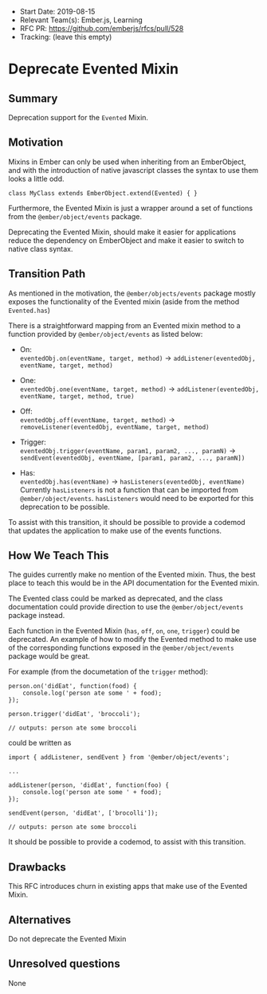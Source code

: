 - Start Date: 2019-08-15
- Relevant Team(s): Ember.js, Learning
- RFC PR: https://github.com/emberjs/rfcs/pull/528
- Tracking: (leave this empty)

# Deprecate Evented Mixin

## Summary

Deprecation support for the `Evented` Mixin.

## Motivation

Mixins in Ember can only be used when inheriting from an EmberObject, and with the introduction of native javascript classes the syntax to use them looks a little odd.

```
class MyClass extends EmberObject.extend(Evented) { }
```

Furthermore, the Evented Mixin is just a wrapper around a set of functions from the `@ember/object/events` package.

Deprecating the Evented Mixin, should make it easier for applications reduce the dependency on EmberObject and make it easier to switch to native class syntax.

## Transition Path

As mentioned in the motivation, the `@ember/objects/events` package mostly exposes the functionality of the Evented mixin (aside from the method `Evented.has`)

There is a straightforward mapping from an Evented mixin method to a function provided by `@ember/object/events` as listed below:

* On:  
`eventedObj.on(eventName, target, method)` -> `addListener(eventedObj, eventName, target, method)`

* One:  
`eventedObj.one(eventName, target, method)` -> `addListener(eventedObj, eventName, target, method, true)`

* Off:  
`eventedObj.off(eventName, target, method)` -> `removeListener(eventedObj, eventName, target, method)`

* Trigger:  
`eventedObj.trigger(eventName, param1, param2, ..., paramN)` -> `sendEvent(eventedObj, eventName, [param1, param2, ..., paramN])`

* Has:  
`eventedObj.has(eventName)` -> `hasListeners(eventedObj, eventName)`  
Currently `hasListeners` is not a function that can be imported from `@ember/object/events`. `hasListeners` would need to be exported for this deprecation to be possible.

To assist with this transition, it should be possible to provide a codemod that updates the application to make use of the events functions.

## How We Teach This

The guides currently make no mention of the Evented mixin. Thus, the best place to teach this would be in the API documentation for the Evented mixin.

The Evented class could be marked as deprecated, and the class documentation could provide direction to use the `@ember/object/events` package instead.

Each function in the Evented Mixin (`has`, `off`, `on`, `one`, `trigger`) could be deprecated. An example of how to modify the Evented method to make use of the corresponding functions exposed in the `@ember/object/events` package would be great.

For example (from the documetation of the `trigger` method):

```
person.on('didEat', function(food) {
    console.log('person ate some ' + food);
});

person.trigger('didEat', 'broccoli');

// outputs: person ate some broccoli
```

could be written as

```
import { addListener, sendEvent } from '@ember/object/events';

...

addListener(person, 'didEat', function(foo) {
    console.log('person ate some ' + food);
});

sendEvent(person, 'didEat', ['brocolli']);

// outputs: person ate some broccoli
```


It should be possible to provide a codemod, to assist with this transition.

## Drawbacks

This RFC introduces churn in existing apps that make use of the Evented Mixin.

## Alternatives

Do not deprecate the Evented Mixin

## Unresolved questions

None
